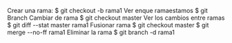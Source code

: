 Crear una rama:
$ git checkout -b rama1
Ver enque ramaestamos
$ git Branch
Cambiar de rama
$ git checkout master
Ver los cambios entre ramas
$ git diff --stat master rama1
Fusionar rama
$ git checkout master
$ git merge --no-ff rama1
Eliminar la rama 
$ git branch -d rama1



